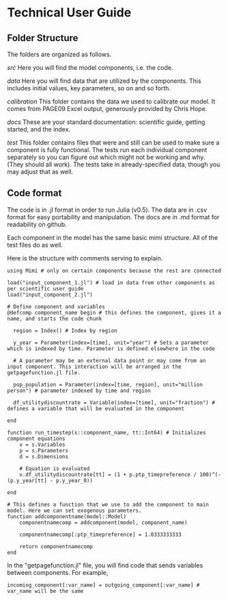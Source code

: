 # Technical User Guide

## Folder Structure

The folders are organized as follows.

*src*
Here you will find the model components, i.e. the code.

*data*
Here you will find data that are utilized by the components. This includes initial values, key parameters, so on and so forth.

*calibration*
This folder contains the data we used to calibrate our model. It comes from PAGE09 Excel output, generously provided by Chris Hope.

*docs*
These are your standard documentation: scientific guide, getting started, and the index.

*test*
This folder contains files that were and still can be used to make sure a component is fully functional. The tests run each individual component separately so you can figure out which might not be working and why. (They should all work). The tests take in already-specified data, though you may adjust that as well.

## Code format

The code is in .jl format in order to run Julia (v0.5).
The data are in .csv format for easy portability and manipulation.
The docs are in .md format for readability on github.

Each component in the model has the same basic mimi structure. All of the test files do as well.

Here is the structure with comments serving to explain.

```
using Mimi # only on certain components because the rest are connected

load("input_component_1.jl") # load in data from other components as per scientific user guide
load("input_component_2.jl")

# Define component and variables
@defcomp component_name begin # this defines the component, gives it a name, and starts the code chunk

  region = Index() # Index by region

  y_year = Parameter(index=[time], unit="year") # Sets a parameter which is indexed by time. Parameter is defined elsewhere in the code

  # A parameter may be an external data point or may come from an input component. This interaction will be arranged in the getpagefunction.jl file.

  pop_population = Parameter(index=[time, region], unit="million person") # parameter indexed by time and region

  df_utilitydiscountrate = Variable(index=[time], unit="fraction") # defines a variable that will be evaluated in the component

end

function run_timestep(s::component_name, tt::Int64) # Initializes component equations
    v = s.Variables
    p = s.Parameters
    d = s.Dimensions

    # Equation is evaluated
    v.df_utilitydiscountrate[tt] = (1 + p.ptp_timepreference / 100)^(-(p.y_year[tt] - p.y_year_0))

end

# This defines a function that we use to add the component to main model. Here we can set exogenous parameters.
function addcomponentname(model::Model)
    componentnamecomp = addcomponent(model, component_name)

    componentnamecomp[:ptp_timepreference] = 1.0333333333

    return componentnamecomp
end
```

In the "getpagefunction.jl" file, you will find code that sends variables between components. For example,

```
incoming_component[:var_name] = outgoing_component[:var_name] # var_name will be the same

```
